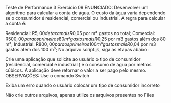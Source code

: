 Teste de Performance 3
Exercício 09
ENUNCIADO:
Desenvolver um algoritmo para calcular a conta de água. O custo da água varia dependendo se o consumidor é residencial, comercial ou industrial. A regra para calcular a conta é:

Residencial: R$5,00 de taxa mais R$0,05 por m³ gastos no total;
Comercial: R$500,00 para os primeiros 80 m³ gastos mais R$0,25 por m3 gastos além dos 80 m³;
Industrial: R$800,00 para os primeiros 100 m³ gastos mais R$0,04 por m3 gastos além dos 100 m³;
No arquivo script.js, siga as etapas abaixo:

Crie uma aplicação que solicite ao usuário o tipo de consumidor (residencial, comercial e industrial ) e o consumo de água por metros cúbicos.
A aplicação deve retornar o valor a ser pago pelo mesmo.
OBSERVAÇÕES:
Use o comando Switch

Exiba um erro quando o usuário colocar um tipo de consumidor incorreto

Não crie outros arquivos, apenas utilize os arquivos presentes no Files